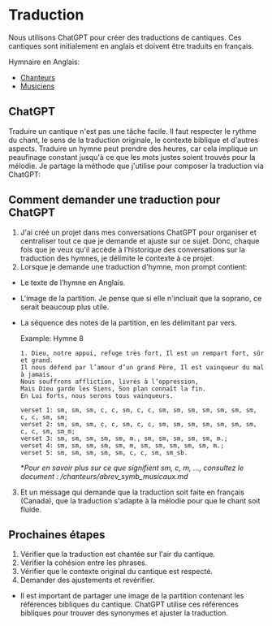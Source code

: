 # Traduction
Nous utilisons ChatGPT pour créer des traductions de cantiques. Ces cantiques sont initialement en anglais et doivent être traduits en français.

Hymnaire en Anglais:
* [Chanteurs](https://hymns.fccongregations.org/singers)
* [Musiciens](https://hymns.fccongregations.org/musicians)

## ChatGPT
Traduire un cantique n'est pas une tâche facile. Il faut respecter le rythme du chant, le sens de la traduction originale, le contexte biblique et d'autres aspects. Traduire un hymne peut prendre des heures, car cela implique un peaufinage constant jusqu'à ce que les mots justes soient trouvés pour la mélodie.
Je partage la méthode que j'utilise pour composer la traduction via ChatGPT: 

## Comment demander une traduction pour ChatGPT
1. J'ai créé un projet dans mes conversations ChatGPT pour organiser et centraliser tout ce que je demande et ajuste sur ce sujet. Donc, chaque fois que je veux qu'il accède à l'historique des conversations sur la traduction des hymnes, je délimite le contexte à ce projet.
2. Lorsque je demande une traduction d'hymne, mon prompt contient: 
- Le texte de l’hymne en Anglais.
- L'image de la partition. Je pense que si elle n'incluait que la soprano, ce serait beaucoup plus utile.
- La séquence des notes de la partition, en les délimitant par vers.

    Example: Hymne 8
    ```
    1. Dieu, notre appui, refuge très fort, Il est un rempart fort, sûr et grand.
    Il nous défend par l’amour d’un grand Père, Il est vainqueur du mal à jamais.
    Nous souffrons affliction, livrés à l’oppression,
    Mais Dieu garde les Siens, Son plan connaît la fin.
    En Lui forts, nous serons tous vainqueurs.

    verset 1: sm, sm, sm, c, c, sm, c, c, sm, sm, sm, sm, sm, sm, sm, c, c, sm, sm;
    verset 2: sm, sm, sm, c, c, sm, c, c, sm, sm, sm, sm, sm, sm, sm, c, c, sm, sm_m;
    verset 3: sm, sm, sm, sm, sm, m., sm, sm, sm, sm, sm, m.;
    verset 4: sm, sm, sm, sm, sm, m, sm, sm, sm, sm, sm, m.;
    verset 5: sm, sm, sm, sm, sm, c, c, sm, sm_sb.
    ```
    **Pour en savoir plus sur ce que signifient sm, c, m, ..., consultez le document : /chanteurs/abrev_symb_musicaux.md*

3. Et un message qui demande que la traduction soit faite en français (Canada), que la traduction s'adapte à la mélodie pour que le chant soit fluide.

## Prochaines étapes
1. Vérifier que la traduction est chantée sur l'air du cantique.
2. Vérifier la cohésion entre les phrases.
3. Vérifier que le contexte original du cantique est respecté.
4. Demander des ajustements et revérifier.

* Il est important de partager une image de la partition contenant les références bibliques du cantique. ChatGPT utilise ces références bibliques pour trouver des synonymes et ajuster la traduction.